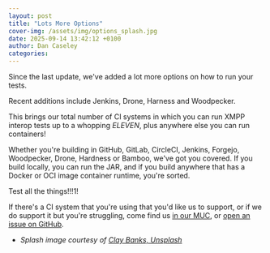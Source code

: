 ```yaml
---
layout: post
title: "Lots More Options"
cover-img: /assets/img/options_splash.jpg
date: 2025-09-14 13:42:12 +0100
author: Dan Caseley
categories:
---
```


Since the last update, we've added a lot more options on how to run your tests.

Recent additions include Jenkins, Drone, Harness and Woodpecker.

This brings our total number of CI systems in which you can run XMPP interop tests up to a whopping *ELEVEN*, plus anywhere else you can run containers!

Whether you're building in GitHub, GitLab, CircleCI, Jenkins, Forgejo, Woodpecker, Drone, Hardness or Bamboo, we've got you covered. If you build locally, you can run the JAR, and if you build anywhere that has a Docker or OCI image container runtime, you're sorted.

Test all the things!!!1!

If there's a CI system that you're using that you'd like us to support, or if we do support it but you're struggling, come find us [in our MUC](xmpp:interop@conference.igniterealtime.org?join), or [open an issue on GitHub](https://github.com/XMPP-Interop-Testing/smack-sint-server-extensions).

- _Splash image courtesy of [Clay Banks, Unsplash](https://unsplash.com/@claybanks?utm_content=creditCopyText&utm_medium=referral&utm_source=unsplash)_
